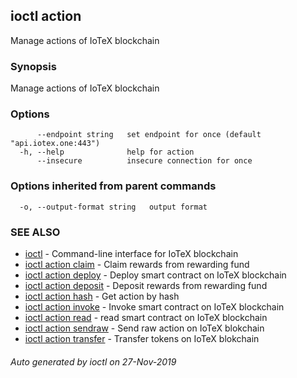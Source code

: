 ## ioctl action

Manage actions of IoTeX blockchain

### Synopsis

Manage actions of IoTeX blockchain

### Options

```
      --endpoint string   set endpoint for once (default "api.iotex.one:443")
  -h, --help              help for action
      --insecure          insecure connection for once
```

### Options inherited from parent commands

```
  -o, --output-format string   output format
```

### SEE ALSO

* [ioctl](../README.md)	 - Command-line interface for IoTeX blockchain
* [ioctl action claim](ioctl_action_claim.md)	 - Claim rewards from rewarding fund
* [ioctl action deploy](ioctl_action_deploy.md)	 - Deploy smart contract on IoTeX blockchain
* [ioctl action deposit](ioctl_action_deposit.md)	 - Deposit rewards from rewarding fund
* [ioctl action hash](ioctl_action_hash.md)	 - Get action by hash
* [ioctl action invoke](ioctl_action_invoke.md)	 - Invoke smart contract on IoTeX blockchain
* [ioctl action read](ioctl_action_read.md)	 - read smart contract on IoTeX blockchain
* [ioctl action sendraw](ioctl_action_sendraw.md)	 - Send raw action on IoTeX blokchain
* [ioctl action transfer](ioctl_action_transfer.md)	 - Transfer tokens on IoTeX blokchain

###### Auto generated by ioctl on 27-Nov-2019
